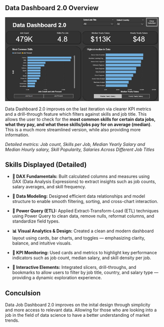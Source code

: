 
## Data Dashboard 2.0 Overview
![Dashboard 2 Page 1](/Images/Project2_Page1.jpg)

Data Dashboard 2.0 improves on the last iteration via clearer KPI metrics and a drill-through feature which filters against skills and job title. This allows the user to check for the **most common skills for certain data jobs, what they pay, and what these skills/jobs pay for on average (median)**. This is a much more streamlined version, while also providing more information.

*Detailed metrics: Job count, Skills per Job, Median Yearly Salary and Median Hourly salary, Skill Popularity, Salaries Across Different Job Titles*

## Skills Displayed (Detailed)

- **🧮 DAX Fundamentals:**
Built calculated columns and measures using DAX (Data Analysis Expressions) to extract insights such as job counts, salary averages, and skill frequency.

- **🧱 Data Modeling:**
Designed efficient data relationships and model structure to enable smooth filtering, sorting, and cross-chart interaction.

- **🔄 Power Query (ETL):**
Applied Extract-Transform-Load (ETL) techniques using Power Query to clean data, remove nulls, reformat columns, and standardize field types.

- **📊 Visual Analytics & Design:**
Created a clean and modern dashboard layout using cards, bar charts, and toggles — emphasizing clarity, balance, and intuitive visuals.

- **🎯 KPI Monitoring:**
Used cards and metrics to highlight key performance indicators such as job count, median salary, and skill density per job.

- **🧠 Interactive Elements:**
Integrated slicers, drill-throughs, and bookmarks to allow users to filter by job title, country, and salary type — providing a dynamic exploration experience.

## Conculsion

Data Job Dashboard 2.0 improves on the inital design through simplicity and more access to relevant data. Allowing for those who are looking into a job in the field of data science to have a better understanding of market trends.